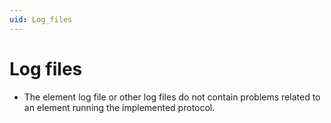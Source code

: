 ```yaml
---
uid: Log_files
---
```


# Log files

- The element log file or other log files do not contain problems related to an element running the implemented protocol.
